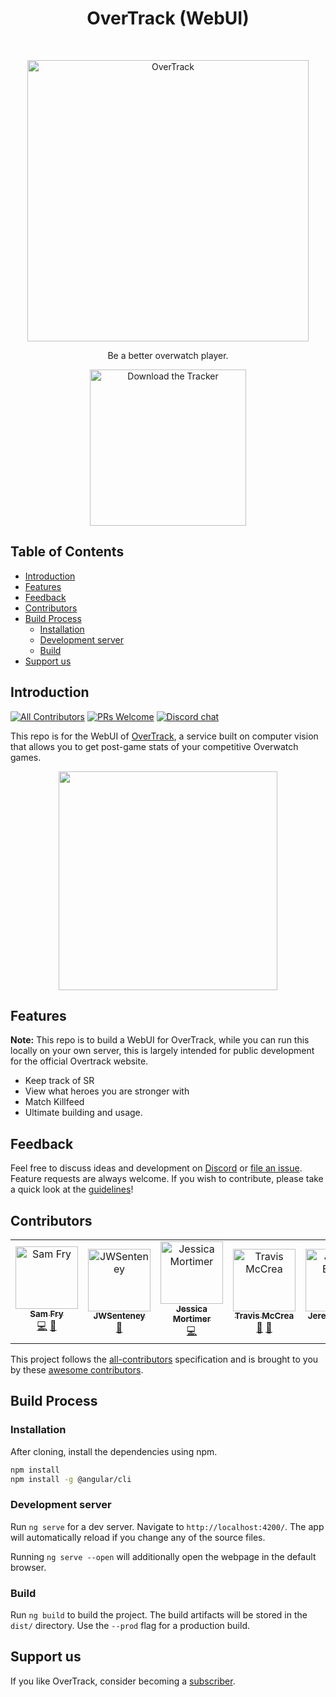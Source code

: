 <h1 align="center"> OverTrack (WebUI) </h1> <br>
<p align="center">
  <a href="https://overtrack.gg/">
    <img alt="OverTrack" title="OverTrack" src="https://i.imgur.com/ieCUuC0.png" width="450">
  </a>
</p>

<p align="center">
  Be a better overwatch player.
</p>

<p align="center">
  <a href="https://overtrack-client.s3.amazonaws.com/overtrack.exe">
    <img alt="Download the Tracker" title="Download Tracker" src="https://i.imgur.com/UcmKMW4.png" width="250">
  </a>
</p>

## Table of Contents

- [Introduction](#introduction)
- [Features](#features)
- [Feedback](#feedback)
- [Contributors](#contributors)
- [Build Process](#build-process)
  * [Installation](#installation)
  * [Development server](#development-server)
  * [Build](#build)
- [Support us](#support-us)

## Introduction

[![All Contributors](https://img.shields.io/badge/all_contributors-5-orange.svg?style=flat-square)](#contributors)
[![PRs Welcome](https://img.shields.io/badge/PRs-welcome-brightgreen.svg?style=flat-square)](http://makeapullrequest.com)
[![Discord chat](https://img.shields.io/badge/chat-on_discord-008080.svg?style=flat-square)](https://discord.gg/JywstAB)

This repo is for the WebUI of [OverTrack](https://overtrack.gg), a service built on computer vision that allows you to get post-game stats of your competitive Overwatch games. 

<p align="center">
  <img src = "https://i.imgur.com/LTnunLN.png" width=350>
</p>

## Features

**Note:** This repo is to build a WebUI for OverTrack, while you can run this locally on your own server, this is largely intended for public development for the official Overtrack website.

* Keep track of SR
* View what heroes you are stronger with
* Match Killfeed
* Ultimate building and usage.


## Feedback

Feel free to discuss ideas and development on [Discord](https://discord.gg/JywstAB) or [file an issue](https://github.com/synap5e/overtrack-web/issues/new). Feature requests are always welcome. If you wish to contribute, please take a quick look at the [guidelines](./CONTRIBUTING.md)!

## Contributors

<!-- ALL-CONTRIBUTORS-LIST:START - Do not remove or modify this section -->
<!-- prettier-ignore -->
<table><tr><td align="center"><a href="https://benolot.com"><img src="https://avatars2.githubusercontent.com/u/2461562?v=4" width="100px;" alt="Sam Fry"/><br /><sub><b>Sam Fry</b></sub></a><br /><a href="https://github.com/synap5e/overtrack-web/commits?author=benolot" title="Code">💻</a> <a href="#design-benolot" title="Design">🎨</a></td><td align="center"><a href="https://github.com/JWSenteney"><img src="https://avatars0.githubusercontent.com/u/1554771?v=4" width="100px;" alt="JWSenteney"/><br /><sub><b>JWSenteney</b></sub></a><br /><a href="#design-JWSenteney" title="Design">🎨</a></td><td align="center"><a href="https://github.com/jess-sio"><img src="https://avatars3.githubusercontent.com/u/3945148?v=4" width="100px;" alt="Jessica Mortimer"/><br /><sub><b>Jessica Mortimer</b></sub></a><br /><a href="https://github.com/synap5e/overtrack-web/commits?author=jess-sio" title="Code">💻</a></td><td align="center"><a href="http://travismccrea.com"><img src="https://avatars0.githubusercontent.com/u/161164?v=4" width="100px;" alt="Travis McCrea"/><br /><sub><b>Travis McCrea</b></sub></a><br /><a href="#design-teamcoltra" title="Design">🎨</a> <a href="https://github.com/synap5e/overtrack-web/commits?author=teamcoltra" title="Documentation">📖</a></td><td align="center"><a href="https://github.com/jeremyBanks"><img src="https://avatars3.githubusercontent.com/u/18020?v=4" width="100px;" alt="Jeremy Banks"/><br /><sub><b>Jeremy Banks</b></sub></a><br /><a href="#design-jeremyBanks" title="Design">🎨</a></td></tr></table>

<!-- ALL-CONTRIBUTORS-LIST:END -->
This project follows the [all-contributors](https://github.com/all-contributors/all-contributors) specification and is brought to you by these [awesome contributors](./CONTRIBUTORS.md).

## Build Process

### Installation

After cloning, install the dependencies using npm.

```bash
npm install
npm install -g @angular/cli
```

### Development server

Run `ng serve` for a dev server. Navigate to `http://localhost:4200/`. The app will automatically reload if you change any of the source files.

Running `ng serve --open` will additionally open the webpage in the default browser.

### Build

Run `ng build` to build the project. The build artifacts will be stored in the `dist/` directory. Use the `--prod` flag for a production build.

## Support us

If you like OverTrack, consider becoming a [subscriber](https://overtrack.gg/subscribe). 
